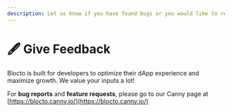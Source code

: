```yaml
---
description: Let us know if you have found bugs or you would like to request for features.
---
```


# 🖋 Give Feedback

Blocto is built for developers to optimize their dApp experience and maximize growth. We value your inputs a lot!

For **bug reports** and **feature requests**, please go to our Canny page at [https://blocto.canny.io/](https://blocto.canny.io/)

